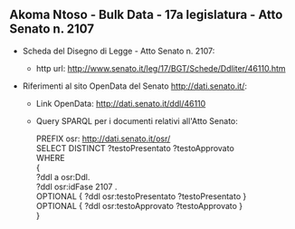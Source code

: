 ## Akoma Ntoso - Bulk Data - 17a legislatura - Atto Senato n. 2107 ##

* Scheda del Disegno di Legge - Atto Senato n. 2107:
	* http url: http://www.senato.it/leg/17/BGT/Schede/Ddliter/46110.htm

* Riferimenti al sito OpenData del Senato http://dati.senato.it/:
	* Link OpenData: http://dati.senato.it/ddl/46110
	* Query SPARQL per i documenti relativi all'Atto Senato:

        PREFIX osr: <http://dati.senato.it/osr/>  
		SELECT DISTINCT ?testoPresentato ?testoApprovato  
		WHERE  
		{  
		    ?ddl a osr:Ddl.  
		    ?ddl osr:idFase 2107 .  
		    OPTIONAL { ?ddl osr:testoPresentato ?testoPresentato }  
		    OPTIONAL { ?ddl osr:testoApprovato ?testoApprovato }  
		}
		